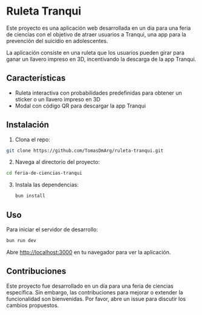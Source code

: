 # Ruleta Tranqui

Este proyecto es una aplicación web desarrollada en un dia para una feria de ciencias con el objetivo de atraer usuarios a Tranqui, una app para la prevención del suicidio en adolescentes. 

La aplicación consiste en una ruleta que los usuarios pueden girar para ganar un llavero impreso en 3D, incentivando la descarga de la app Tranqui.


## Características
- Ruleta interactiva con probabilidades predefinidas para obtener un sticker o un llavero impreso en 3D
- Modal con código QR para descargar la app Tranqui

## Instalación

1. Clona el repo:
```bash
git clone https://github.com/TomasDmArg/ruleta-tranqui.git
```

2. Navega al directorio del proyecto:
```bash
cd feria-de-ciencias-tranqui
```

3. Instala las dependencias:
   ```bash
   bun install
   ```

## Uso

Para iniciar el servidor de desarrollo:

```bash
bun run dev
```

Abre [http://localhost:3000](http://localhost:3000) en tu navegador para ver la aplicación.

## Contribuciones

Este proyecto fue desarrollado en un día para una feria de ciencias específica. Sin embargo, las contribuciones para mejorar o extender la funcionalidad son bienvenidas. Por favor, abre un issue para discutir los cambios propuestos.
